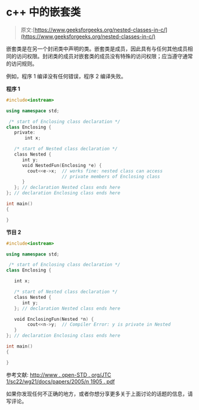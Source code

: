 # c++ 中的嵌套类

> 原文:[https://www.geeksforgeeks.org/nested-classes-in-c/](https://www.geeksforgeeks.org/nested-classes-in-c/)

嵌套类是在另一个封闭类中声明的类。嵌套类是成员，因此具有与任何其他成员相同的访问权限。封闭类的成员对嵌套类的成员没有特殊的访问权限；应当遵守通常的访问规则。

例如，程序 1 编译没有任何错误，程序 2 编译失败。

**程序 1**

```cpp
#include<iostream>

using namespace std;

 /* start of Enclosing class declaration */  
class Enclosing {      
   private:   
       int x;

   /* start of Nested class declaration */  
   class Nested {
      int y;   
      void NestedFun(Enclosing *e) {
        cout<<e->x;  // works fine: nested class can access 
                     // private members of Enclosing class
      }       
   }; // declaration Nested class ends here
}; // declaration Enclosing class ends here

int main()
{     

}
```

**节目 2**

```cpp
#include<iostream>

using namespace std;

 /* start of Enclosing class declaration */  
class Enclosing {      

   int x;

   /* start of Nested class declaration */  
   class Nested {
      int y;   
   }; // declaration Nested class ends here

   void EnclosingFun(Nested *n) {
        cout<<n->y;  // Compiler Error: y is private in Nested
   }      
}; // declaration Enclosing class ends here

int main()
{ 

}
```

参考文献:
[http://www . open-STD . org/JTC 1/sc22/wg21/docs/papers/2005/n 1905 . pdf](http://www.open-std.org/jtc1/sc22/wg21/docs/papers/2005/n1905.pdf)

如果你发现任何不正确的地方，或者你想分享更多关于上面讨论的话题的信息，请写评论。